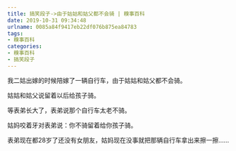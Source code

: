 ```yaml
---
title: 搞笑段子->由于姑姑和姑父都不会骑 | 糗事百科
date: 2019-10-31 09:34:48
urlname: 0085a84f9417eb22df076b875ea84783
tags: 
- 糗事百科
categories:
- 糗事百科
- 搞笑段子
---
```

我二姑出嫁的时候陪嫁了一辆自行车，由于姑姑和姑父都不会骑。

姑姑和姑父说留着以后给孩子骑。

等表弟长大了，表弟说那个自行车太老不骑。

姑妈咬着牙对表弟说：你不骑留着给你孩子骑。

表弟现在都28岁了还没有女朋友，姑妈现在没事就把那辆自行车拿出来擦一擦……


